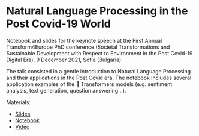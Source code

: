 # Natural Language Processing in the Post Covid-19 World

Notebook and slides for the keynote speech at the First Annual Transform4Europe PhD conference (Societal Transformations and Sustainable Development with Respect to Environment in the Post Covid-19 Digital Era), 9 December 2021, Sofia (Bulgaria).

The talk consisted in a gentle introduction to Natural Language Processing and their applications in the Post Covid era. The notebook includes several application examples of the 🤗 Transformers models (e.g. sentiment analysis, text generation, question answering...).

Materials:
* [Slides](https://github.com/d-tomas/workshops/blob/main/20211209/slides.pdf)
* [Notebook](https://github.com/d-tomas/workshops/blob/main/20211209/notebook.ipynb)
* [Video](https://drive.google.com/file/d/1k9R-hzzJjsRAgRMYwQwo0KvbdRXtxavl/view?usp=sharing)
